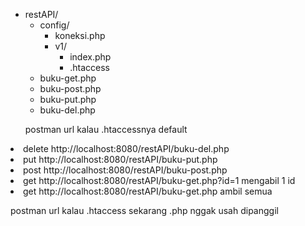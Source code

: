 - restAPI/
  - config/
    - koneksi.php
    - v1/
      - index.php
      - .htaccess
  - buku-get.php
  - buku-post.php
  - buku-put.php
  - buku-del.php

<ul>postman url kalau .htaccessnya default</ul>
<li>delete http://localhost:8080/restAPI/buku-del.php</li>
<li>put http://localhost:8080/restAPI/buku-put.php</li>
<li>post http://localhost:8080/restAPI/buku-post.php</li>
<li>get http://localhost:8080/restAPI/buku-get.php?id=1 mengabil 1 id</li>
<li>get http://localhost:8080/restAPI/buku-get.php ambil semua</li>

postman url kalau .htaccess sekarang
.php nggak usah dipanggil
